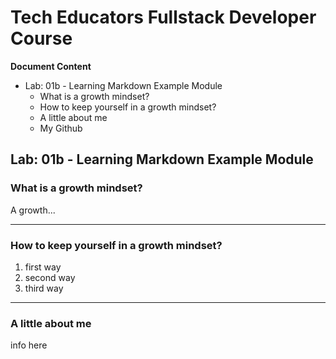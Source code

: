 # Tech Educators Fullstack Developer Course

**Document Content**
- Lab: 01b - Learning Markdown Example Module
  - What is a growth mindset?
  - How to keep yourself in a growth mindset?
  - A little about me
  - My Github

## Lab: 01b - Learning Markdown Example Module

### What is a growth mindset?

A growth...

***

### How to keep yourself in a growth mindset?

1. first way
2. second way
3. third way

***

### A little about me

info here


